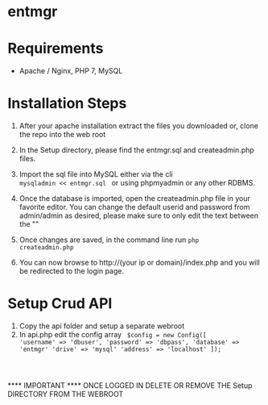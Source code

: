 # entmgr

# Requirements 
+ Apache / Nginx, PHP 7, MySQL

# Installation Steps

1. After your apache installation extract the files you downloaded or, clone the repo into the web root

2. In the Setup directory, please find the entmgr.sql and createadmin.php files.

3. Import the sql file into MySQL either via the cli <code> mysqladmin << entmgr.sql </code> or using phpmyadmin or any other RDBMS.

4. Once the database is imported, open the createadmin.php file in your favorite editor. 
   You can change the default userid and password from admin/admin as desired, please make sure to only edit the text between the ""

5. Once changes are saved, in the command line run <code>php createadmin.php</code>

6. You can now browse to http://(your ip or domain)/index.php and you will be redirected to the login page.

# Setup Crud API
1. Copy the api folder and setup a separate webroot
2. In api.php edit the config array
   <code> $config = new Config([
        'username' => 'dbuser',
        'password' => 'dbpass',
        'database' => 'entmgr'
        'drive'    => 'mysql'
        'address'  => 'localhost'
    ]);
</code>

**** IMPORTANT ****
ONCE LOGGED IN DELETE OR REMOVE THE Setup DIRECTORY FROM THE WEBROOT
